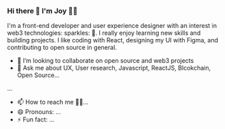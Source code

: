 ### Hi there 👋 I'm Joy :girl::girl:

<!--
**joyracheal/JoyRacheal** is a ✨ _special_ ✨ repository because its `README.md` (this file) appears on your GitHub profile.-->


I'm a front-end developer and user experience designer with an interest in web3 technologies: sparkles: :dizzy:. I really enjoy learning new skills and building projects. I like coding with React, designing my UI with Figma, and contributing to open source in general.

- 👯 I’m looking to collaborate on open source and web3 projects
- 💬 Ask me about UX, User research, Javascript, ReactJS, Blcokchain, Open Source...

...
- 📫 How to reach me :pushpin::confetti_ball:...
- 😄 Pronouns: ...
- ⚡ Fun fact: ...

